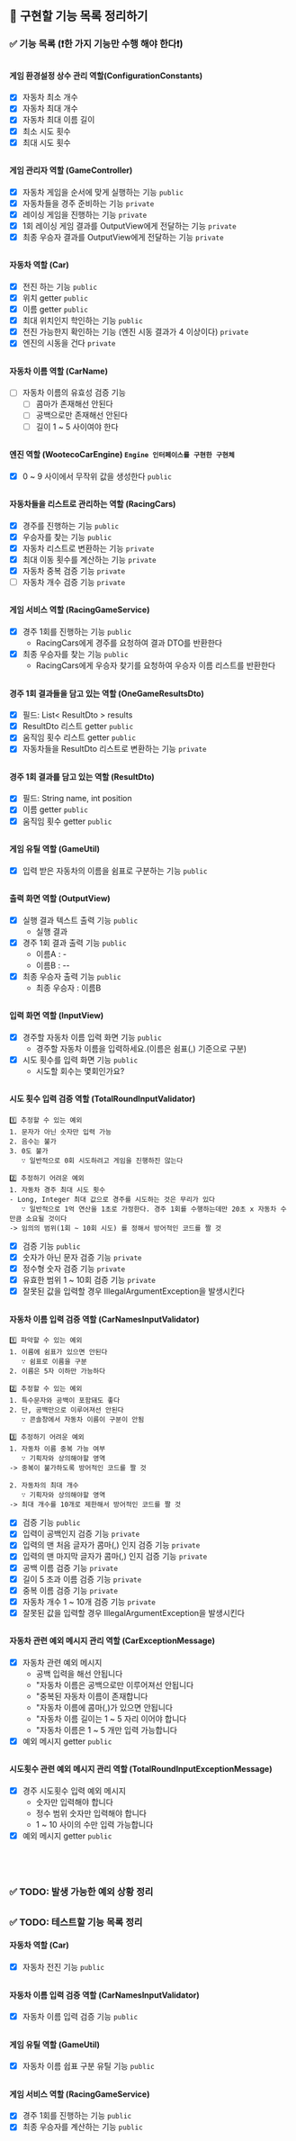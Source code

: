 ## 🎯️ 구현할 기능 목록 정리하기

### ✅ 기능 목록 (❗한 가지 기능만 수행 해야 한다❗)

##

#### 게임 환경설정 상수 관리 역할(ConfigurationConstants)

- [x] 자동차 최소 개수
- [x] 자동차 최대 개수
- [x] 자동차 최대 이름 길이
- [x] 최소 시도 횟수
- [x] 최대 시도 횟수

##

#### 게임 관리자 역할 (GameController)

- [x] 자동차 게임을 순서에 맞게 실행하는 기능 `public`
- [x] 자동차들을 경주 준비하는 기능 `private`
- [x] 레이싱 게임을 진행하는 기능 `private`
- [x] 1회 레이싱 게임 결과를 OutputView에게 전달하는 기능 `private`
- [x] 최종 우승자 결과를 OutputView에게 전달하는 기능 `private`

##

#### 자동차 역할 (Car)

- [x] 전진 하는 기능 `public`
- [x] 위치 getter `public`
- [x] 이름 getter `public`
- [x] 최대 위치인지 학인하는 기능 `public`
- [x] 전진 가능한지 확인하는 기능 (엔진 시동 결과가 4 이상이다) `private`
- [x] 엔진의 시동을 건다 `private`

##

#### 자동차 이름 역할 (CarName)

- [ ] 자동차 이름의 유효성 검증 기능
    - [ ] 콤마가 존재해선 안된다
    - [ ] 공백으로만 존재해선 안된다
    - [ ] 길이 1 ~ 5 사이여야 한다

##

#### 엔진 역할 (WootecoCarEngine) `Engine 인터페이스를 구현한 구현체`

- [x] 0 ~ 9 사이에서 무작위 값을 생성한다 `public`

##

#### 자동차들을 리스트로 관리하는 역할 (RacingCars)

- [x] 경주를 진행하는 기능 `public`
- [x] 우승자를 찾는 기능 `public`
- [x] 자동차 리스트로 변환하는 기능 `private`
- [x] 최대 이동 횟수를 계산하는 기능 `private`
- [x] 자동차 중복 검증 기능 `private`
- [ ] 자동차 개수 검증 기능 `private`

##

#### 게임 서비스 역할 (RacingGameService)

- [x] 경주 1회를 진행하는 기능 `public`
    - RacingCars에게 경주를 요청하여 결과 DTO를 반환한다
- [x] 최종 우승자를 찾는 기능 `public`
    - RacingCars에게 우승자 찾기를 요청하여 우승자 이름 리스트를 반환한다

##

#### 경주 1회 결과들을 담고 있는 역할 (OneGameResultsDto)

- [x] 필드: List< ResultDto > results
- [x] ResultDto 리스트 getter `public`
- [x] 움직임 횟수 리스트 getter `public`
- [x] 자동차들을 ResultDto 리스트로 변환하는 기능 `private`

##

#### 경주 1회 결과를 담고 있는 역할 (ResultDto)

- [x] 필드: String name, int position
- [x] 이름 getter `public`
- [x] 움직임 횟수 getter `public`

##

#### 게임 유틸 역할 (GameUtil)

- [x] 입력 받은 자동차의 이름을 쉼표로 구분하는 기능 `public`

##

#### 출력 화면 역할 (OutputView)

- [x] 실행 결과 텍스트 출력 기능 `public`
    - 실행 결과
- [x] 경주 1회 결과 출력 기능 `public`
    - 이름A : -
    - 이름B : --
- [x] 최종 우승자 출력 기능 `public`
    - 최종 우승자 : 이름B

##

#### 입력 화면 역할 (InputView)

- [x] 경주할 자동차 이름 입력 화면 기능 `public`
    - 경주할 자동차 이름을 입력하세요.(이름은 쉼표(,) 기준으로 구분)
- [x] 시도 횟수를 입력 화면 기능 `public`
    - 시도할 회수는 몇회인가요?

##

#### 시도 횟수 입력 검증 역할 (TotalRoundInputValidator)

```
1️⃣ 추정할 수 있는 예외
1. 문자가 아닌 숫자만 입력 가능
2. 음수는 불가
3. 0도 불가
   ∵ 일반적으로 0회 시도하려고 게임을 진행하진 않는다

2️⃣ 추정하기 어려운 예외
1. 자동차 경주 최대 시도 횟수
- Long, Integer 최대 값으로 경주를 시도하는 것은 무리가 있다
   ∵ 일반적으로 1억 연산을 1초로 가정한다. 경주 1회를 수행하는데만 20초 x 자동차 수 만큼 소요될 것이다
-> 임의의 범위(1회 ~ 10회 시도) 를 정해서 방어적인 코드를 짤 것
```

- [x] 검증 기능 `public`
- [x] 숫자가 아닌 문자 검증 기능 `private`
- [x] 정수형 숫자 검증 기능 `private`
- [x] 유효한 범위 1 ~ 10회 검증 기능 `private`
- [x] 잘못된 값을 입력할 경우 IllegalArgumentException을 발생시킨다

##

#### 자동차 이름 입력 검증 역할 (CarNamesInputValidator)

```
1️⃣ 파악할 수 있는 예외
1. 이름에 쉼표가 있으면 안된다
   ∵ 쉼표로 이름을 구분
2. 이름은 5자 이하만 가능하다

2️⃣ 추정할 수 있는 예외
1. 특수문자와 공백이 포함돼도 좋다
2. 단, 공백만으로 이루어져선 안된다
   ∵ 콘솔창에서 자동차 이름이 구분이 안됨

3️⃣ 추정하기 어려운 예외
1. 자동차 이름 중복 가능 여부
   ∵ 기획자와 상의해야할 영역
-> 중복이 불가하도록 방어적인 코드를 짤 것

2. 자동차의 최대 개수
   ∵ 기획자와 상의해야할 영역
-> 최대 개수를 10개로 제한해서 방어적인 코드를 짤 것
```

- [x] 검증 기능 `public`
- [x] 입력이 공백인지 검증 기능 `private`
- [x] 입력의 맨 처음 글자가 콤마(,) 인지 검증 기능 `private`
- [x] 입력의 맨 마지막 글자가 콤마(,) 인지 검증 기능 `private`
- [x] 공백 이름 검증 기능 `private`
- [x] 길이 5 초과 이름 검증 기능 `private`
- [x] 중복 이름 검증 기능 `private`
- [x] 자동차 개수 1 ~ 10개 검증 기능 `private`
- [x] 잘못된 값을 입력할 경우 IllegalArgumentException을 발생시킨다

##

#### 자동차 관련 예외 메시지 관리 역할 (CarExceptionMessage)

- [x] 자동차 관련 예외 메시지
    - 공백 입력을 해선 안됩니다
    - "자동차 이름은 공백으로만 이루어져선 안됩니다
    - "중복된 자동차 이름이 존재합니다
    - "자동차 이름에 콤마(,)가 있으면 안됩니다
    - "자동차 이름 길이는 1 ~ 5 자리 이어야 합니다
    - "자동차 이름은 1 ~ 5 개만 입력 가능합니다
- [x] 예외 메시지 getter `public`

##

#### 시도횟수 관련 예외 메시지 관리 역할 (TotalRoundInputExceptionMessage)

- [x] 경주 시도횟수 입력 예외 메시지
    - 숫자만 입력해야 합니다
    - 정수 범위 숫자만 입력해야 합니다
    - 1 ~ 10 사이의 수만 입력 가능합니다
- [x] 예외 메시지 getter `public`

<br>  </br>

##

### ✅ TODO: 발생 가능한 예외 상황 정리

##

### ✅ TODO: 테스트할 기능 목록 정리

#### 자동차 역할 (Car)

- [x] 자동차 전진 기능 `public`

##

#### 자동차 이름 입력 검증 역할 (CarNamesInputValidator)

- [x] 자동차 이름 입력 검증 기능 `public`

##

#### 게임 유틸 역할 (GameUtil)

- [x] 자동차 이름 쉽표 구분 유틸 기능 `public`

##

#### 게임 서비스 역할 (RacingGameService)

- [x] 경주 1회를 진행하는 기능 `public`
- [x] 최종 우승자를 계산하는 기능 `public`
